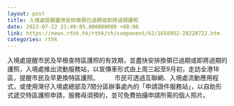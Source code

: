 ```yaml
---
layout: post
title: 入境處提醒盡快安排換領已過期或即將過期護照
date: 2022-07-22 21:49:05.000000000 +08:00
link: https://news.rthk.hk/rthk/ch/component/k2/1658952-20220722.htm
categories: rthk
---
```


入境處提醒市民及早檢查特區護照的有效期，並盡快安排換領已過期或即將過期的護照，入境處推出流動服務站，以宣傳車形式由上周三起至9月初，走訪全港18區，提醒市民及早更換特區護照。
　　 
市民可透過互聯網、入境處流動應用程式，或使用灣仔入境處總部及7間分區辦事處內的「申請證件服務站」，以自助形式遞交特區護照申請，服務毋須預約，並可免費拍攝申請所需的個人照片。
